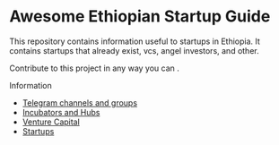 # Awesome Ethiopian Startup Guide

This repository contains information useful to startups in Ethiopia. It contains startups that already exist, vcs, angel investors, and other.

Contribute to this project in any way you can .

Information

- [Telegram channels and groups](/telegram.md)
- [Incubators and Hubs](/incubators_and_hubs.md)
- [Venture Capital](/venture_capital.md)
- [Startups](/startups.md)
